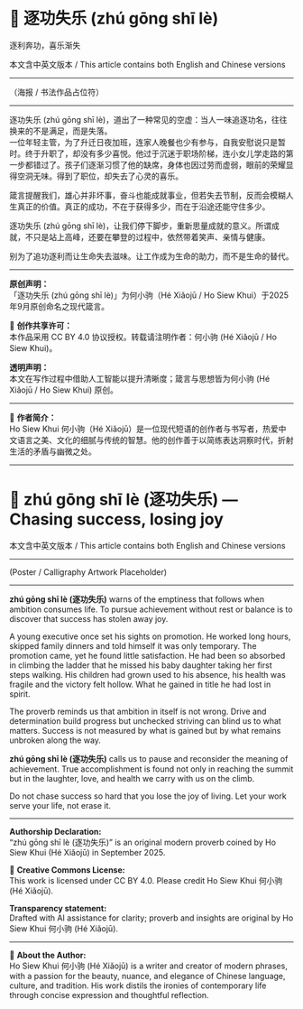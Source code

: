 <!-- 
[Metadata]
title: "📜 逐功失乐 (zhú gōng shī lè)"
author: Ho Siew Khui (何小驹 Hé Xiǎojū)
license: CC-BY-4.0
tags: #proverb #original #ChineseWisdom #HoSiewKhui #modernchengyu
language: bilingual (Chinese + English)
created: September 2025
status: published
source_platforms: [Medium, GitHub]
-->

# 📜 逐功失乐 (zhú gōng shī lè)  
逐利奔功，喜乐渐失

本文含中英文版本 / This article contains both English and Chinese versions

---

（海报 / 书法作品占位符）

---

逐功失乐 (zhú gōng shī lè)，道出了一种常见的空虚：当人一味追逐功名，往往换来的不是满足，而是失落。  
一位年轻主管，为了升迁日夜加班，连家人晚餐也少有参与，自我安慰说只是暂时。终于升职了，却没有多少喜悦。他过于沉迷于职场阶梯，连小女儿学走路的第一步都错过了。孩子们逐渐习惯了他的缺席，身体也因过劳而虚弱，眼前的荣耀显得空洞无味。得到了职位，却失去了心灵的喜乐。

箴言提醒我们，雄心并非坏事，奋斗也能成就事业，但若失去节制，反而会模糊人生真正的价值。真正的成功，不在于获得多少，而在于沿途还能守住多少。

逐功失乐 (zhú gōng shī lè)，让我们停下脚步，重新思量成就的意义。所谓成就，不只是站上高峰，还要在攀登的过程中，依然带着笑声、亲情与健康。

别为了追功逐利而让生命失去滋味。让工作成为生命的助力，而不是生命的替代。

---

**原创声明：**  
「逐功失乐 (zhú gōng shī lè)」为何小驹（Hé Xiǎojū / Ho Siew Khui）于2025年9月原创命名之现代箴言。

🌿 **创作共享许可：**  
本作品采用 CC BY 4.0 协议授权。转载请注明作者：何小驹 (Hé Xiǎojū / Ho Siew Khui)。

**透明声明：**  
本文在写作过程中借助人工智能以提升清晰度；箴言与思想皆为何小驹 (Hé Xiǎojū / Ho Siew Khui) 原创。

---

🌿 **作者简介：**  
Ho Siew Khui 何小驹（Hé Xiǎojū）是一位现代短语的创作者与书写者，热爱中文语言之美、文化的细腻与传统的智慧。他的创作善于以简练表达洞察时代，折射生活的矛盾与幽微之处。

---

# 📜 zhú gōng shī lè (逐功失乐) — Chasing success, losing joy

本文含中英文版本 / This article contains both English and Chinese versions

---

(Poster / Calligraphy Artwork Placeholder)

---

**zhú gōng shī lè (逐功失乐)** warns of the emptiness that follows when ambition consumes life. To pursue achievement without rest or balance is to discover that success has stolen away joy.

A young executive once set his sights on promotion. He worked long hours, skipped family dinners and told himself it was only temporary. The promotion came, yet he found little satisfaction. He had been so absorbed in climbing the ladder that he missed his baby daughter taking her first steps walking. His children had grown used to his absence, his health was fragile and the victory felt hollow. What he gained in title he had lost in spirit.

The proverb reminds us that ambition in itself is not wrong. Drive and determination build progress but unchecked striving can blind us to what matters. Success is not measured by what is gained but by what remains unbroken along the way.

**zhú gōng shī lè (逐功失乐)** calls us to pause and reconsider the meaning of achievement. True accomplishment is found not only in reaching the summit but in the laughter, love, and health we carry with us on the climb.

Do not chase success so hard that you lose the joy of living. Let your work serve your life, not erase it.

---

**Authorship Declaration:**  
“zhú gōng shī lè (逐功失乐)” is an original modern proverb coined by Ho Siew Khui (Hé Xiǎojū) in September 2025.

🌿 **Creative Commons License:**  
This work is licensed under CC BY 4.0. Please credit Ho Siew Khui 何小驹 (Hé Xiǎojū).

**Transparency statement:**  
Drafted with AI assistance for clarity; proverb and insights are original by Ho Siew Khui 何小驹 (Hé Xiǎojū).

---

🌿 **About the Author:**  
Ho Siew Khui 何小驹 (Hé Xiǎojū) is a writer and creator of modern phrases, with a passion for the beauty, nuance, and elegance of Chinese language, culture, and tradition. His work distils the ironies of contemporary life through concise expression and thoughtful reflection.
